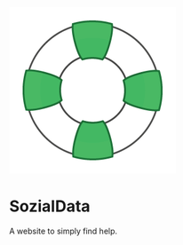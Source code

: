 ![alt tag](https://raw.githubusercontent.com/stefanhintz/SozialData/master/simply_help_logo.png)
# SozialData
A website to simply find help.
